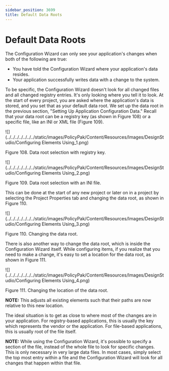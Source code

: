 ```yaml
---
sidebar_position: 3699
title: Default Data Roots
---
```


# Default Data Roots

The Configuration Wizard can only see your application's changes when both of the following are true:

* You have told the Configuration Wizard where your application's data resides.
* Your application successfully writes data with a change to the system.

To be specific, the Configuration Wizard doesn't look for all changed files and all changed registry entries. It's only looking where you tell it to look. At the start of every project, you are asked where the application's data is stored, and you set that as your default data root. We set up the data root in the previous section, "Setting Up Application Configuration Data." Recall that your data root can be a registry key (as shown in Figure 108) or a specific file, like an INI or XML file (Figure 109).

![](../../../../../../../static/images/PolicyPak/Content/Resources/Images/DesignStudio/Configuring Elements Using_1.png)

Figure 108. Data root selection with registry key.

![](../../../../../../../static/images/PolicyPak/Content/Resources/Images/DesignStudio/Configuring Elements Using_2.png)

Figure 109. Data root selection with an INI file.

This can be done at the start of any new project or later on in a project by selecting the Project Properties tab and changing the data root, as shown in Figure 110.

![](../../../../../../../static/images/PolicyPak/Content/Resources/Images/DesignStudio/Configuring Elements Using_3.png)

Figure 110. Changing the data root.

There is also another way to change the data root, which is inside the Configuration Wizard itself. While configuring items, if you realize that you need to make a change, it's easy to set a location for the data root, as shown in Figure 111.

![](../../../../../../../static/images/PolicyPak/Content/Resources/Images/DesignStudio/Configuring Elements Using_4.png)

Figure 111. Changing the location of the data root.

**NOTE:**  This adjusts all existing elements such that their paths are now relative to this new location.

The ideal situation is to get as close to where most of the changes are in your application. For registry-based applications, this is usually the key which represents the vendor or the application. For file-based applications, this is usually root of the file itself.

**NOTE:**  While using the Configuration Wizard, it's possible to specify a section of the file, instead of the whole file to look for specific changes. This is only necessary in very large data files. In most cases, simply select the top most entry within a file and the Configuration Wizard will look for all changes that happen within that file.